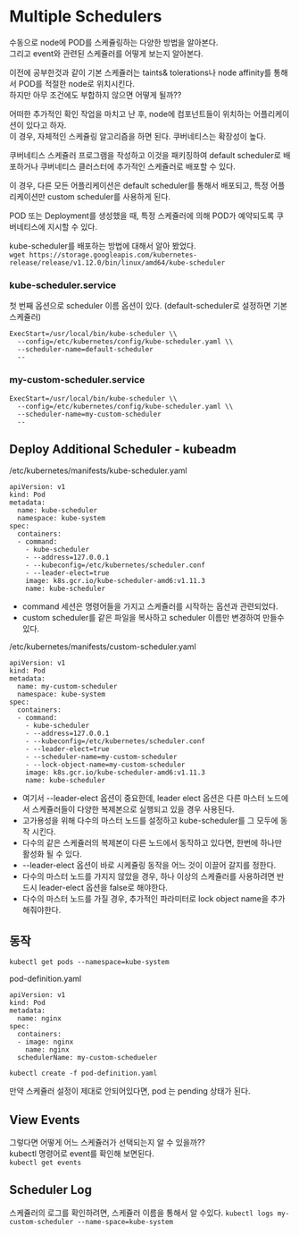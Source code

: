 # Multiple Schedulers
수동으로 node에 POD를 스케쥴링하는 다양한 방법을 알아본다.  
그리고 event와 관련된 스케쥴러를 어떻게 보는지 알아본다.

이전에 공부한것과 같이 기본 스케쥴러는 taints& tolerations나 node affinity를 통해서 POD를 적절한 node로 위치시킨다.  
하지만 아무 조건에도 부합하지 않으면 어떻게 될까??

어떠한 추가적인 확인 작업을 마치고 난 후, node에 컴포넌트들이 위치하는 어플리케이션이 있다고 하자.  
이 경우, 자체적인 스케쥴링 알고리즘을 하면 된다. 쿠버네티스는 확장성이 높다.

  
쿠버네티스 스케쥴러 프로그램을 작성하고 이것을 패키징하여 default scheduler로 배포하거나 쿠버네티스 클러스터에 추가적인 스케쥴러로 배포할 수 있다.

이 경우, 다른 모든 어플리케이션은 default scheduler를 통해서 배포되고, 특정 어플리케이션만 custom scheduler를 사용하게 된다.  

POD 또는 Deployment를 생성했을 때, 특정 스케쥴러에 의해 POD가 예약되도록 쿠버네티스에 지시할 수 있다.

kube-scheduler를 배포하는 방법에 대해서 알아 봤었다.  
`wget https://storage.googleapis.com/kubernetes-release/release/v1.12.0/bin/linux/amd64/kube-scheduler`  


### kube-scheduler.service
첫 번째 옵션으로 scheduler 이름 옵션이 있다. (default-scheduler로 설정하면 기본 스케쥴러)
```
ExecStart=/usr/local/bin/kube-scheduler \\
  --config=/etc/kubernetes/config/kube-scheduler.yaml \\
  --scheduler-name=default-scheduler
  --
```
### my-custom-scheduler.service
```
ExecStart=/usr/local/bin/kube-scheduler \\
  --config=/etc/kubernetes/config/kube-scheduler.yaml \\
  --scheduler-name=my-custom-scheduler
  --
```

## Deploy Additional Scheduler - kubeadm
/etc/kubernetes/manifests/kube-scheduler.yaml
```
apiVersion: v1
kind: Pod
metadata:
  name: kube-scheduler
  namespace: kube-system
spec:
  containers:
  - command:
    - kube-scheduler
    - --address=127.0.0.1
    - --kubeconfig=/etc/kubernetes/scheduler.conf
    - --leader-elect=true
    image: k8s.gcr.io/kube-scheduler-amd6:v1.11.3
    name: kube-scheduler
```

* command 세션은 명령어들을 가지고 스케쥴러를 시작하는 옵션과 관련되었다.
* custom scheduler를 같은 파일을 복사하고 scheduler 이름만 변경하여 만들수 있다.

/etc/kubernetes/manifests/custom-scheduler.yaml
```
apiVersion: v1
kind: Pod
metadata:
  name: my-custom-scheduler
  namespace: kube-system
spec:
  containers:
  - command:
    - kube-scheduler
    - --address=127.0.0.1
    - --kubeconfig=/etc/kubernetes/scheduler.conf
    - --leader-elect=true
    - --scheduler-name=my-custom-scheduler
    - --lock-object-name=my-custom-scheduler
    image: k8s.gcr.io/kube-scheduler-amd6:v1.11.3
    name: kube-scheduler
```
* 여기서 --leader-elect 옵션이 중요한데, leader elect 옵션은 다른 마스터 노드에서 스케쥴러들이 다양한 복제본으로 실행되고 있을 경우 사용된다.
* 고가용성을 위해 다수의 마스터 노드를 설정하고 kube-scheduler를 그 모두에 동작 시킨다.
* 다수의 같은 스케쥴러의 복제본이 다른 노드에서 동작하고 있다면, 한번에 하나만 활성화 될 수 있다.
* --leader-elect 옵션이 바로 시케쥴링 동작을 어느 것이 이끌어 갈지를 정한다.
* 다수의 마스터 노드를 가지지 않았을 경우, 하나 이상의 스케쥴러를 사용하려면 반드시 leader-elect 옵션을 false로 해야한다.
* 다수의 마스터 노드를 가질 경우, 추가적인 파라미터로 lock object name을 추가해줘야한다.

## 동작
`kubectl get pods --namespace=kube-system`

pod-definition.yaml
```
apiVersion: v1
kind: Pod
metadata:
  name: nginx
spec:
  containers:
  - image: nginx
    name: nginx
  schedulerName: my-custom-schedueler
```
`kubectl create -f pod-definition.yaml`

만약 스케쥴러 설정이 제대로 안되어있다면, pod 는 pending 상태가 된다.  

## View Events
그렇다면 어떻게 어느 스케쥴러가 선택되는지 알 수 있을까??  
kubectl 명령어로 event를 확인해 보면된다.  
`kubectl get events`


## Scheduler Log
스케쥴러의 로그를 확인하려면, 스케쥴러 이름을 통해서 알 수있다.
`kubectl logs my-custom-scheduler --name-space=kube-system`

